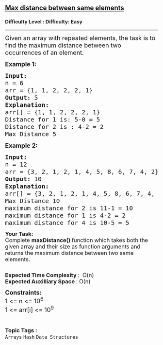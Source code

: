<h2><a href="https://www.geeksforgeeks.org/problems/max-distance-between-same-elements/1?page=1&category=Arrays&difficulty=Easy&status=unsolved&sortBy=submissions">Max distance between same elements</a></h2><h3>Difficulty Level : Difficulty: Easy</h3><hr><div class="problems_problem_content__Xm_eO"><p><span style="font-size: 20px;">Given an array with repeated elements, the task is to find the maximum distance between two occurrences of an element.</span></p>
<p><span style="font-size: 20px;"><strong>Example 1:</strong></span></p>
<pre><span style="font-size: 20px;"><strong>Input:</strong></span><span style="font-size: 20px;">
n = 6
arr = {1, 1, 2, 2, 2, 1}</span>
<span style="font-size: 20px;"><strong>Output: </strong>5</span>
<span style="font-size: 20px;"><strong>Explanation:</strong>
arr[] = {1, 1, 2, 2, 2, 1}
Distance for 1 is: 5-0 = 5
Distance for 2 is : 4-2 = 2
Max Distance 5</span></pre>
<p><span style="font-size: 20px;"><strong>Example 2:</strong></span></p>
<pre><span style="font-size: 20px;"><strong>Input:</strong>
n = 12
arr = {3, 2, 1, 2, 1, 4, 5, 8, 6, 7, 4, 2}</span>
<span style="font-size: 20px;"><strong>Output: </strong>10</span>
<span style="font-size: 20px;"><strong>Explanation:</strong></span>
<span style="font-size: 20px;">arr[] = {3, 2, 1, 2, 1, 4, 5, 8, 6, 7, 4, 2}
Max Distance 10
maximum distance for 2 is 11-1 = 10
maximum distance for 1 is 4-2 = 2
maximum distance for 4 is 10-5 = 5</span></pre>
<p><span style="font-size: 18px;"><strong>Your Task:</strong><br>Complete <strong>maxDistance() </strong>function which takes both the given array and their size as function arguments and returns the maximum distance between two same elements. </span></p>
<p><br><span style="font-size: 18px;"><strong>Expected Time Complexity </strong>:&nbsp; O(n)<br><strong>Expected Auxilliary Space </strong>: O(n)</span></p>
<p><span style="font-size: 20px;"><strong>Constraints:<br></strong></span><span style="font-size: 20px;">1 &lt;= n &lt;= 10<sup>6</sup><br>1 &lt;= arr[i] &lt;= 10<sup>9</sup></span></p></div><br><p><span style=font-size:18px><strong>Topic Tags : </strong><br><code>Arrays</code>&nbsp;<code>Hash</code>&nbsp;<code>Data Structures</code>&nbsp;